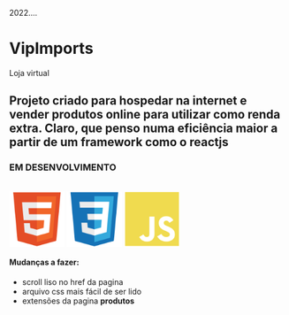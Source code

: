 2022....

<h1>VipImports</h1>
<p>Loja virtual</p>

<h2>Projeto criado para hospedar na internet e vender produtos online para utilizar como renda extra. Claro, que penso numa eficiência maior a partir de um framework como o reactjs</h2>

<h3>EM DESENVOLVIMENTO</h3>
<div style="display: inline_block"><br>
  <img align="center" alt="Ryan-HTML" height="100" width="100" src="https://raw.githubusercontent.com/devicons/devicon/master/icons/html5/html5-original.svg">
  <img align="center" alt="Ryan-CSS" height="100" width="100" src="https://raw.githubusercontent.com/devicons/devicon/master/icons/css3/css3-original.svg">
  <img align="center" alt="Ryan-Js" height="100" width="100" src="https://raw.githubusercontent.com/devicons/devicon/master/icons/javascript/javascript-plain.svg">
</div>
<h4>Mudanças a fazer:</h4>
<ul>
  <li>scroll liso no href da pagina</li>
  <li>arquivo css mais fácil de ser lido</li>
  <li>extensões da pagina <strong>produtos</strong></li>
  </ul>
